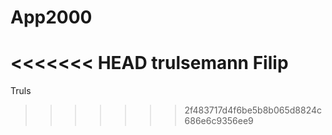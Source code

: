 # App2000
<<<<<<< HEAD
trulsemann
Filip
=======
Truls
>>>>>>> 2f483717d4f6be5b8b065d8824c686e6c9356ee9
